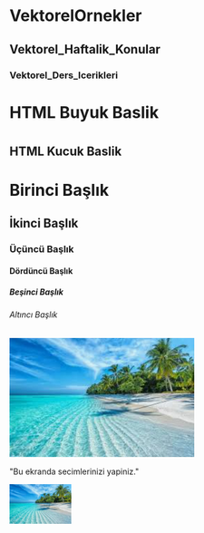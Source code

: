 # VektorelOrnekler
## Vektorel_Haftalik_Konular
### Vektorel_Ders_Icerikleri

<h1> HTML Buyuk Baslik <h1>
<h2> HTML Kucuk Baslik <h2>

<h1>Birinci Başlık </h1>
<h2>İkinci Başlık</h2>
<h3>Üçüncü Başlık</h3>
<h4>Dördüncü Başlık</h4>
<h5>Beşinci Başlık</h5>
<h6>Altıncı Başlık</h6>

<img src="sea.png" alt="resme alternatif yazı">

<p>"Bu ekranda secimlerinizi yapiniz."<p>

<img height = "70" src="sea.png" alt="resme alternatif yazı">